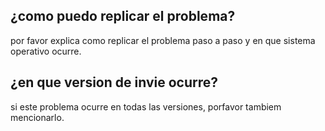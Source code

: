 ## ¿como puedo replicar el problema?
por favor explica como replicar el problema paso a paso y en que sistema operativo ocurre.
## ¿en que version de invie ocurre?
si este problema ocurre en todas las versiones, porfavor tambiem mencionarlo.
